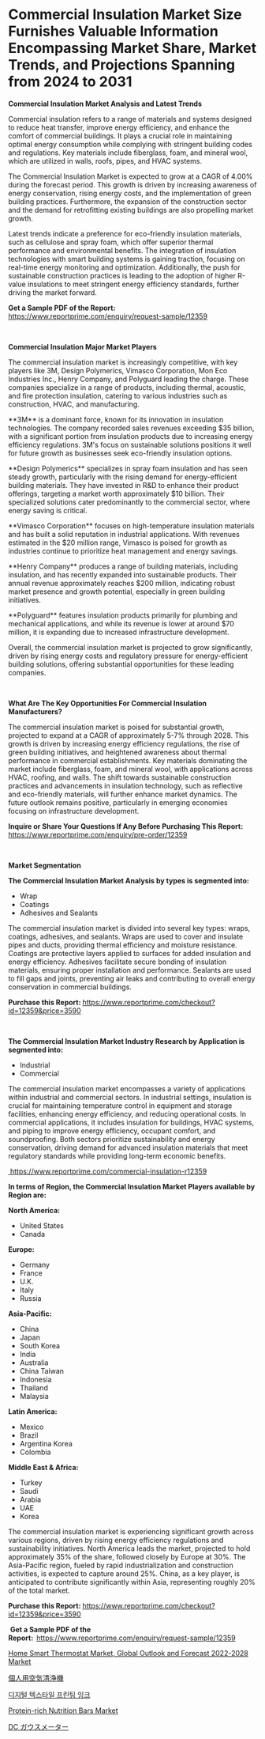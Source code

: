 <p><h1>Commercial Insulation Market Size Furnishes Valuable Information Encompassing Market Share, Market Trends, and Projections Spanning from 2024 to 2031</h1></p><p><strong>Commercial Insulation Market Analysis and Latest Trends</strong></p>
<p><p>Commercial insulation refers to a range of materials and systems designed to reduce heat transfer, improve energy efficiency, and enhance the comfort of commercial buildings. It plays a crucial role in maintaining optimal energy consumption while complying with stringent building codes and regulations. Key materials include fiberglass, foam, and mineral wool, which are utilized in walls, roofs, pipes, and HVAC systems.</p><p>The Commercial Insulation Market is expected to grow at a CAGR of 4.00% during the forecast period. This growth is driven by increasing awareness of energy conservation, rising energy costs, and the implementation of green building practices. Furthermore, the expansion of the construction sector and the demand for retrofitting existing buildings are also propelling market growth.</p><p>Latest trends indicate a preference for eco-friendly insulation materials, such as cellulose and spray foam, which offer superior thermal performance and environmental benefits. The integration of insulation technologies with smart building systems is gaining traction, focusing on real-time energy monitoring and optimization. Additionally, the push for sustainable construction practices is leading to the adoption of higher R-value insulations to meet stringent energy efficiency standards, further driving the market forward.</p></p>
<p><strong>Get a Sample PDF of the Report:&nbsp;</strong> <a href="https://www.reportprime.com/enquiry/request-sample/12359">https://www.reportprime.com/enquiry/request-sample/12359</a></p>
<p>&nbsp;</p>
<p><strong>Commercial Insulation Major Market Players</strong></p>
<p><p>The commercial insulation market is increasingly competitive, with key players like 3M, Design Polymerics, Vimasco Corporation, Mon Eco Industries Inc., Henry Company, and Polyguard leading the charge. These companies specialize in a range of products, including thermal, acoustic, and fire protection insulation, catering to various industries such as construction, HVAC, and manufacturing.</p><p>**3M** is a dominant force, known for its innovation in insulation technologies. The company recorded sales revenues exceeding $35 billion, with a significant portion from insulation products due to increasing energy efficiency regulations. 3M's focus on sustainable solutions positions it well for future growth as businesses seek eco-friendly insulation options.</p><p>**Design Polymerics** specializes in spray foam insulation and has seen steady growth, particularly with the rising demand for energy-efficient building materials. They have invested in R&D to enhance their product offerings, targeting a market worth approximately $10 billion. Their specialized solutions cater predominantly to the commercial sector, where energy saving is critical.</p><p>**Vimasco Corporation** focuses on high-temperature insulation materials and has built a solid reputation in industrial applications. With revenues estimated in the $20 million range, Vimasco is poised for growth as industries continue to prioritize heat management and energy savings.</p><p>**Henry Company** produces a range of building materials, including insulation, and has recently expanded into sustainable products. Their annual revenue approximately reaches $200 million, indicating robust market presence and growth potential, especially in green building initiatives.</p><p>**Polyguard** features insulation products primarily for plumbing and mechanical applications, and while its revenue is lower at around $70 million, it is expanding due to increased infrastructure development.</p><p>Overall, the commercial insulation market is projected to grow significantly, driven by rising energy costs and regulatory pressure for energy-efficient building solutions, offering substantial opportunities for these leading companies.</p></p>
<p>&nbsp;</p>
<p><strong>What Are The Key Opportunities For Commercial Insulation Manufacturers?</strong></p>
<p><p>The commercial insulation market is poised for substantial growth, projected to expand at a CAGR of approximately 5-7% through 2028. This growth is driven by increasing energy efficiency regulations, the rise of green building initiatives, and heightened awareness about thermal performance in commercial establishments. Key materials dominating the market include fiberglass, foam, and mineral wool, with applications across HVAC, roofing, and walls. The shift towards sustainable construction practices and advancements in insulation technology, such as reflective and eco-friendly materials, will further enhance market dynamics. The future outlook remains positive, particularly in emerging economies focusing on infrastructure development.</p></p>
<p><strong>Inquire or Share Your Questions If Any Before Purchasing This Report:</strong> <a href="https://www.reportprime.com/enquiry/pre-order/12359">https://www.reportprime.com/enquiry/pre-order/12359</a></p>
<p>&nbsp;</p>
<p><strong>Market Segmentation</strong></p>
<p><strong>The Commercial Insulation Market Analysis by types is segmented into:</strong></p>
<p><ul><li>Wrap</li><li>Coatings</li><li>Adhesives and Sealants</li></ul></p>
<p><p>The commercial insulation market is divided into several key types: wraps, coatings, adhesives, and sealants. Wraps are used to cover and insulate pipes and ducts, providing thermal efficiency and moisture resistance. Coatings are protective layers applied to surfaces for added insulation and energy efficiency. Adhesives facilitate secure bonding of insulation materials, ensuring proper installation and performance. Sealants are used to fill gaps and joints, preventing air leaks and contributing to overall energy conservation in commercial buildings.</p></p>
<p><strong>Purchase this Report:&nbsp;</strong><a href="https://www.reportprime.com/checkout?id=12359&price=3590">https://www.reportprime.com/checkout?id=12359&price=3590</a></p>
<p>&nbsp;</p>
<p><strong>The Commercial Insulation Market Industry Research by Application is segmented into:</strong></p>
<p><ul><li>Industrial</li><li>Commercial</li></ul></p>
<p><p>The commercial insulation market encompasses a variety of applications within industrial and commercial sectors. In industrial settings, insulation is crucial for maintaining temperature control in equipment and storage facilities, enhancing energy efficiency, and reducing operational costs. In commercial applications, it includes insulation for buildings, HVAC systems, and piping to improve energy efficiency, occupant comfort, and soundproofing. Both sectors prioritize sustainability and energy conservation, driving demand for advanced insulation materials that meet regulatory standards while providing long-term economic benefits.</p></p>
<p><a href="https://www.reportprime.com/commercial-insulation-r12359">&nbsp;https://www.reportprime.com/commercial-insulation-r12359</a></p>
<p><strong>In terms of Region, the Commercial Insulation Market Players available by Region are:</strong></p>
<p>
    <p> <strong> North America: </strong>
        <ul>
            <li>United States</li>
            <li>Canada</li>
        </ul>
        </p> 
    <p> <strong> Europe: </strong>
        <ul>
            <li>Germany</li>
            <li>France</li>
            <li>U.K.</li>
            <li>Italy</li>
            <li>Russia</li>
        </ul>
        </p> 
    <p> <strong> Asia-Pacific: </strong>
        <ul>
            <li>China</li>
            <li>Japan</li>
            <li>South Korea</li>
            <li>India</li>
            <li>Australia</li>
            <li>China Taiwan</li>
            <li>Indonesia</li>
            <li>Thailand</li>
            <li>Malaysia</li>
        </ul>
        </p> 
    <p> <strong> Latin America: </strong>
        <ul>
            <li>Mexico</li>
            <li>Brazil</li>
            <li>Argentina Korea</li>
            <li>Colombia</li>
        </ul>
        </p> 
    <p> <strong> Middle East & Africa: </strong>
        <ul>
            <li>Turkey</li>
            <li>Saudi</li>
            <li>Arabia</li>
            <li>UAE</li>
            <li>Korea</li>
        </ul>
    </p>
    </p>
<p><p>The commercial insulation market is experiencing significant growth across various regions, driven by rising energy efficiency regulations and sustainability initiatives. North America leads the market, projected to hold approximately 35% of the share, followed closely by Europe at 30%. The Asia-Pacific region, fueled by rapid industrialization and construction activities, is expected to capture around 25%. China, as a key player, is anticipated to contribute significantly within Asia, representing roughly 20% of the total market.</p></p>
<p><strong>Purchase this Report: </strong><a href="https://www.reportprime.com/checkout?id=12359&price=3590">https://www.reportprime.com/checkout?id=12359&price=3590</a></p>
<p>&nbsp;<strong>Get a Sample PDF of the Report:&nbsp;&nbsp;</strong><a href="https://www.reportprime.com/enquiry/request-sample/12359">https://www.reportprime.com/enquiry/request-sample/12359</a></p>
<p><strong></strong></p>
<p><p><a href="https://www.linkedin.com/pulse/global-home-smart-thermostat-market-outlook-forecast-2022-2028-fbaae?trackingId=31eHAmBqQEKftPq6LXnyWg%3D%3D">Home Smart Thermostat Market, Global Outlook and Forecast 2022-2028 Market</a></p><p><a href="https://medium.com/@cassianlinzjx/%E5%80%8B%E4%BA%BA%E7%94%A8%E7%A9%BA%E6%B0%97%E6%B8%85%E6%B5%84%E6%A9%9F%E3%81%AE%E6%9C%AA%E6%9D%A5%E3%81%AB%E5%BD%B1%E9%9F%BF%E3%82%92%E4%B8%8E%E3%81%88%E3%82%8B%E8%A6%81%E5%9B%A0%E3%81%A8%E3%81%AF%E4%BD%95%E3%81%8B-2024%E5%B9%B4%E3%81%8B%E3%82%892031%E5%B9%B4%E3%81%BE%E3%81%A7%E3%81%AE%E5%B8%82%E5%A0%B4%E3%81%AE%E6%B4%9E%E5%AF%9F%E3%81%A8%E6%88%90%E9%95%B7%E4%BA%88%E6%B8%AC-b7017d16c794">個人用空気清浄機</a></p><p><a href="https://medium.com/@deangaylotyrd8909867/%EB%94%94%EC%A7%80%ED%84%B8-%EC%84%AC%EC%9C%A0-%EC%9D%B8%EC%87%84-%EC%9E%89%ED%81%AC-%EC%8B%9C%EC%9E%A5-%EC%A0%90%EC%9C%A0%EC%9C%A8-%EB%B0%8F-%EC%8B%9C%EC%9E%A5-%EB%B6%84%EC%84%9D-2024%EB%85%84%EB%B6%80%ED%84%B0-2031%EB%85%84%EA%B9%8C%EC%A7%80%EC%9D%98-%EC%84%B1%EC%9E%A5-%EC%B6%94%EC%84%B8-%EB%B0%8F-%EC%98%88%EC%B8%A1-db6037180405">디지털 텍스타일 프린팅 잉크</a></p><p><a href="https://issuu.com/reportprime-2/docs/protein-rich-nutrition-bars-market-_f46e2d155c7a80">Protein-rich Nutrition Bars Market</a></p><p><a href="https://medium.com/@cassianlinzjx/dc-gaussmeter%E5%B8%82%E5%A0%B4%E3%81%AE%E3%83%88%E3%83%AC%E3%83%B3%E3%83%89%E3%81%A8%E5%88%86%E6%9E%90-%E5%B0%86%E6%9D%A5%E3%81%AE%E6%88%90%E9%95%B7%E3%81%AE%E3%81%9F%E3%82%81%E3%81%AE%E6%A9%9F%E4%BC%9A%E3%81%A8%E8%AA%B2%E9%A1%8C-2024%E5%B9%B4-2031%E5%B9%B4-2487d15e3c7c">DC ガウスメーター</a></p></p>